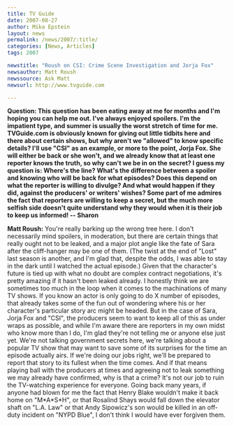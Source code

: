 ```yaml
---
title: TV Guide 
date: 2007-08-27
author: Mika Epstein
layout: news
permalink: /news/2007/:title/
categories: [News, Articles]
tags: 2007

newstitle: "Roush on CSI: Crime Scene Investigation and Jorja Fox"
newsauthor: Matt Roush
newssource: Ask Matt
newsurl: http://www.tvguide.com

---
```



**Question: This question has been eating away at me for months and I'm hoping you can help me out. I've always enjoyed spoilers. I'm the impatient type, and summer is usually the worst stretch of time for me. TVGuide.com is obviously known for giving out little tidbits here and there about certain shows, but why aren't we "allowed" to know specific details? I'll use "CSI" as an example, or more to the point, Jorja Fox. She will either be back or she won't, and we already know that at least one reporter knows the truth, so why can't we be in on the secret? I guess my question is: Where's the line? What's the difference between a spoiler and knowing who will be back for what episodes? Does this depend on what the reporter is willing to divulge? And what would happen if they did, against the producers' or writers' wishes? Some part of me admires the fact that reporters are willing to keep a secret, but the much more selfish side doesn't quite understand why they would when it is their job to keep us informed! -- Sharon**

**Matt Roush:** You're really barking up the wrong tree here. I don't necessarily mind spoilers, in moderation, but there are certain things that really ought not to be leaked, and a major plot angle like the fate of Sara after the cliff-hanger may be one of them. (The twist at the end of "Lost" last season is another, and I'm glad that, despite the odds, I was able to stay in the dark until I watched the actual episode.) Given that the character's future is tied up with what no doubt are complex contract negotiations, it's pretty amazing if it hasn't been leaked already. I honestly think we are sometimes too much in the loop when it comes to the machinations of many TV shows. If you know an actor is only going to do X number of episodes, that already takes some of the fun out of wondering where his or her character's particular story arc might be headed. But in the case of Sara, Jorja Fox and "CSI", the producers seem to want to keep all of this as under wraps as possible, and while I'm aware there are reporters in my own midst who know more than I do, I'm glad they're not telling me or anyone else just yet. We're not talking government secrets here, we're talking about a popular TV show that may want to save some of its surprises for the time an episode actually airs. If we're doing our jobs right, we'll be prepared to report that story to its fullest when the time comes. And if that means playing ball with the producers at times and agreeing not to leak something we may already have confirmed, why is that a crime? It's not our job to ruin the TV-watching experience for everyone. Going back many years, if anyone had blown for me the fact that Henry Blake wouldn't make it back home on "M\*A\*S*H", or that Rosalind Shays would fall down the elevator shaft on "L.A. Law" or that Andy Sipowicz's son would be killed in an off-duty incident on "NYPD Blue", I don't think I would have ever forgiven them. 